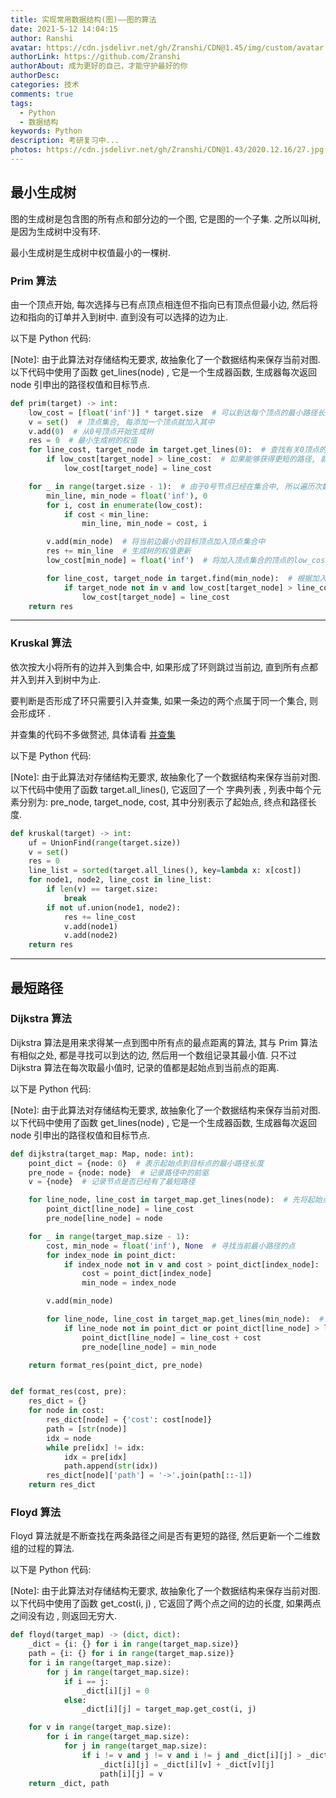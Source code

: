 ```yaml
---
title: 实现常用数据结构(图)——图的算法
date: 2021-5-12 14:04:15
author: Ranshi
avatar: https://cdn.jsdelivr.net/gh/Zranshi/CDN@1.45/img/custom/avatar.jpg
authorLink: https://github.com/Zranshi
authorAbout: 成为更好的自己，才能守护最好的你
authorDesc:
categories: 技术
comments: true
tags:
  - Python
  - 数据结构
keywords: Python
description: 考研复习中...
photos: https://cdn.jsdelivr.net/gh/Zranshi/CDN@1.43/2020.12.16/27.jpg
---
```


## 最小生成树

图的生成树是包含图的所有点和部分边的一个图, 它是图的一个子集. 之所以叫树, 是因为生成树中没有环.

最小生成树是生成树中权值最小的一棵树.

### Prim 算法

由一个顶点开始, 每次选择与已有点顶点相连但不指向已有顶点但最小边, 然后将边和指向的订单并入到树中. 直到没有可以选择的边为止.

以下是 Python 代码:

[Note]: 由于此算法对存储结构无要求, 故抽象化了一个数据结构来保存当前对图. 以下代码中使用了函数 get_lines(node) , 它是一个生成器函数, 生成器每次返回 node 引申出的路径权值和目标节点.

```Python
def prim(target) -> int:
    low_cost = [float('inf')] * target.size  # 可以到达每个顶点的最小路径长度, 初始为无穷大
    v = set()  # 顶点集合, 每添加一个顶点就加入其中
    v.add(0)  # 从0号顶点开始生成树
    res = 0  # 最小生成树的权值
    for line_cost, target_node in target.get_lines(0):  # 查找有关0顶点的所有边, 获得路径长度和目标节点
        if low_cost[target_node] > line_cost:  # 如果能够获得更短的路径, 就更新 low_cost
            low_cost[target_node] = line_cost

    for _ in range(target.size - 1):  # 由于0号节点已经在集合中, 所以遍历次数少一次
        min_line, min_node = float('inf'), 0
        for i, cost in enumerate(low_cost):
            if cost < min_line:
                min_line, min_node = cost, i

        v.add(min_node)  # 将当前边最小的目标顶点加入顶点集合中
        res += min_line  # 生成树的权值更新
        low_cost[min_node] = float('inf')  # 将加入顶点集合的顶点的low_cost更新为无穷大

        for line_cost, target_node in target.find(min_node):  # 根据加入的顶点有关的边更新low_cost
            if target_node not in v and low_cost[target_node] > line_cost:
                low_cost[target_node] = line_cost
    return res
```

---

### Kruskal 算法

依次按大小将所有的边并入到集合中, 如果形成了环则跳过当前边, 直到所有点都并入到并入到树中为止.

要判断是否形成了环只需要引入并查集, 如果一条边的两个点属于同一个集合, 则会形成环 .

并查集的代码不多做赘述, 具体请看 [并查集](‘’)

以下是 Python 代码:

[Note]: 由于此算法对存储结构无要求, 故抽象化了一个数据结构来保存当前对图. 以下代码中使用了函数 target.all_lines(), 它返回了一个 字典列表 , 列表中每个元素分别为: pre_node, target_node, cost, 其中分别表示了起始点, 终点和路径长度.

```Python
def kruskal(target) -> int:
    uf = UnionFind(range(target.size))
    v = set()
    res = 0
    line_list = sorted(target.all_lines(), key=lambda x: x[cost])
    for node1, node2, line_cost in line_list:
        if len(v) == target.size:
            break
        if not uf.union(node1, node2):
            res += line_cost
            v.add(node1)
            v.add(node2)
    return res
```

---

## 最短路径

### Dijkstra 算法

Dijkstra 算法是用来求得某一点到图中所有点的最点距离的算法, 其与 Prim 算法有相似之处, 都是寻找可以到达的边, 然后用一个数组记录其最小值. 只不过 Dijkstra 算法在每次取最小值时, 记录的值都是起始点到当前点的距离.

以下是 Python 代码:

[Note]: 由于此算法对存储结构无要求, 故抽象化了一个数据结构来保存当前对图. 以下代码中使用了函数 get_lines(node) , 它是一个生成器函数, 生成器每次返回 node 引申出的路径权值和目标节点.

```Python
def dijkstra(target_map: Map, node: int):
    point_dict = {node: 0}  # 表示起始点到目标点的最小路径长度
    pre_node = {node: node}  # 记录路径中的前驱
    v = {node}  # 记录节点是否已经有了最短路径

    for line_node, line_cost in target_map.get_lines(node):  # 先将起始点能直接遍历到的点记入dict中
        point_dict[line_node] = line_cost
        pre_node[line_node] = node

    for _ in range(target_map.size - 1):
        cost, min_node = float('inf'), None  # 寻找当前最小路径的点
        for index_node in point_dict:
            if index_node not in v and cost > point_dict[index_node]:
                cost = point_dict[index_node]
                min_node = index_node

        v.add(min_node)

        for line_node, line_cost in target_map.get_lines(min_node):  # 更新dict
            if line_node not in point_dict or point_dict[line_node] > line_cost + cost:
                point_dict[line_node] = line_cost + cost
                pre_node[line_node] = min_node

    return format_res(point_dict, pre_node)


def format_res(cost, pre):
    res_dict = {}
    for node in cost:
        res_dict[node] = {'cost': cost[node]}
        path = [str(node)]
        idx = node
        while pre[idx] != idx:
            idx = pre[idx]
            path.append(str(idx))
        res_dict[node]['path'] = '->'.join(path[::-1])
    return res_dict
```

### Floyd 算法

Floyd 算法就是不断查找在两条路径之间是否有更短的路径, 然后更新一个二维数组的过程的算法.

以下是 Python 代码:

[Note]: 由于此算法对存储结构无要求, 故抽象化了一个数据结构来保存当前对图. 以下代码中使用了函数 get_cost(i, j) , 它返回了两个点之间的边的长度, 如果两点之间没有边 , 则返回无穷大.

```Python
def floyd(target_map) -> (dict, dict):
    _dict = {i: {} for i in range(target_map.size)}
    path = {i: {} for i in range(target_map.size)}
    for i in range(target_map.size):
        for j in range(target_map.size):
            if i == j:
                _dict[i][j] = 0
            else:
                _dict[i][j] = target_map.get_cost(i, j)

    for v in range(target_map.size):
        for i in range(target_map.size):
            for j in range(target_map.size):
                if i != v and j != v and i != j and _dict[i][j] > _dict[i][v] + _dict[v][j]:
                    _dict[i][j] = _dict[i][v] + _dict[v][j]
                    path[i][j] = v
    return _dict, path
```
